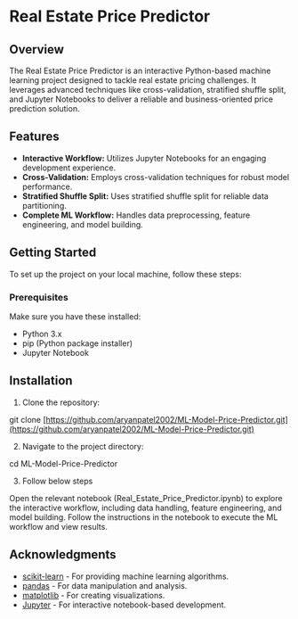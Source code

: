 # Real Estate Price Predictor

## Overview

The Real Estate Price Predictor is an interactive Python-based machine learning project designed to tackle real estate pricing challenges. It leverages advanced techniques like cross-validation, stratified shuffle split, and Jupyter Notebooks to deliver a reliable and business-oriented price prediction solution.

## Features

* **Interactive Workflow:** Utilizes Jupyter Notebooks for an engaging development experience.
* **Cross-Validation:** Employs cross-validation techniques for robust model performance.
* **Stratified Shuffle Split:** Uses stratified shuffle split for reliable data partitioning.
* **Complete ML Workflow:** Handles data preprocessing, feature engineering, and model building.

## Getting Started

To set up the project on your local machine, follow these steps:

### Prerequisites

Make sure you have these installed:

* Python 3.x
* pip (Python package installer)
* Jupyter Notebook

## Installation

1. Clone the repository:

git clone [https://github.com/aryanpatel2002/ML-Model-Price-Predictor.git](https://github.com/aryanpatel2002/ML-Model-Price-Predictor.git)

2. Navigate to the project directory:

cd ML-Model-Price-Predictor


3. Follow below steps

Open the relevant notebook (Real_Estate_Price_Predictor.ipynb) to explore the interactive workflow, including data handling, feature engineering, and model building.
Follow the instructions in the notebook to execute the ML workflow and view results.

## Acknowledgments

- [scikit-learn](https://scikit-learn.org/) - For providing machine learning algorithms.
- [pandas](https://pandas.pydata.org/) - For data manipulation and analysis.
- [matplotlib](https://matplotlib.org/) - For creating visualizations.
- [Jupyter](https://jupyter.org/) - For interactive notebook-based development.
